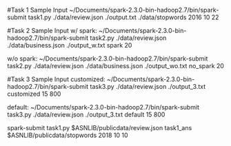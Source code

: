 #Task 1 Sample Input
~/Documents/spark-2.3.0-bin-hadoop2.7/bin/spark-submit task1.py ./data/review.json ./output.txt ./data/stopwords 2016 10 22

#Task 2 Sample Input
w/ spark:
~/Documents/spark-2.3.0-bin-hadoop2.7/bin/spark-submit task2.py ./data/review.json ./data/business.json ./output_w.txt spark 20

w/o spark:
~/Documents/spark-2.3.0-bin-hadoop2.7/bin/spark-submit task2.py ./data/review.json ./data/business.json ./output_wo.txt no_spark 20

#Task 3 Sample Input
customized:
~/Documents/spark-2.3.0-bin-hadoop2.7/bin/spark-submit task3.py ./data/review.json ./output_3.txt customized 15 800

default:
~/Documents/spark-2.3.0-bin-hadoop2.7/bin/spark-submit task3.py ./data/review.json ./output_3.txt default 15 800

spark-submit task1.py $ASNLIB/publicdata/review.json task1_ans $ASNLIB/publicdata/stopwords 2018 10 10
